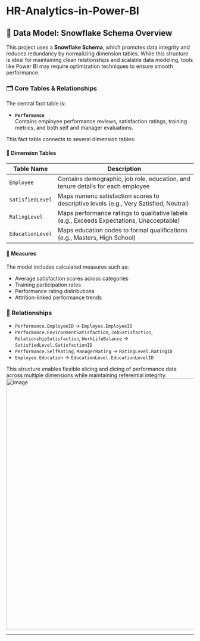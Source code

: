# HR-Analytics-in-Power-BI



## 🧩 Data Model: Snowflake Schema Overview

This project uses a **Snowflake Schema**, which promotes data integrity and reduces redundancy by normalizing dimension tables. While this structure is ideal for maintaining clean relationships and scalable data modeling, tools like Power BI may require optimization techniques to ensure smooth performance.


### 🗂️ Core Tables & Relationships

The central fact table is:

- **`Performance`**  
  Contains employee performance reviews, satisfaction ratings, training metrics, and both self and manager evaluations.

This fact table connects to several dimension tables:

#### 📌 Dimension Tables

| Table Name         | Description                                                                 |
|--------------------|-----------------------------------------------------------------------------|
| `Employee`         | Contains demographic, job role, education, and tenure details for each employee |
| `SatisfiedLevel`   | Maps numeric satisfaction scores to descriptive levels (e.g., Very Satisfied, Neutral) |
| `RatingLevel`      | Maps performance ratings to qualitative labels (e.g., Exceeds Expectations, Unacceptable) |
| `EducationLevel`   | Maps education codes to formal qualifications (e.g., Masters, High School) |

#### 📐 Measures

The model includes calculated measures such as:

- Average satisfaction scores across categories
- Training participation rates
- Performance rating distributions
- Attrition-linked performance trends

### 🔗 Relationships

- `Performance.EmployeeID` → `Employee.EmployeeID`  
- `Performance.EnvironmentSatisfaction`, `JobSatisfaction`, `RelationshipSatisfaction`, `WorkLifeBalance` → `SatisfiedLevel.SatisfactionID`  
- `Performance.SelfRating`, `ManagerRating` → `RatingLevel.RatingID`  
- `Employee.Education` → `EducationLevel.EducationLevelID`

This structure enables flexible slicing and dicing of performance data across multiple dimensions while maintaining referential integrity.
<img width="1730" height="674" alt="image" src="https://github.com/user-attachments/assets/c7cc19ca-d214-469b-af37-c5dd4b4e458a" />

---
